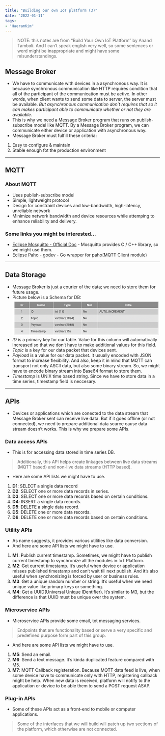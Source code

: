 ```yaml
---
title: "Building our own IoT platform (3)"
date: "2022-01-11"
tags:
- "HaeramKim"
---
```

> NOTE: this notes are from “Build Your Own IoT Platform” by Anand Tamboli. And I can’t speak english very well, so some sentences or word might be inappropriate and might have some misunderstandings.  

## Message Broker
* We have to communicate with devices in a asynchronous way. It is because synchronous communication like HTTP requires condition that all of the participant of the communication must be active. In other words, when client wants to send some data to server, the server must be available. _But asynchronous communication don’t requires that so it can makes participant able to communicate whether or not they are available_.
* This is why we need a Message Broker program that runs on publish-subscribe model like MQTT. By a Message Broker program, we can communicate either device or application with asynchronous way.
* Message Broker must fulfill these criteria:
1. Easy to configure & maintain
2. Stable enough fot the production environment
- - - -
## MQTT
### About MQTT
* Uses publish-subscribe model
* Simple, lightweight protocol
* Design for constraint devices and low-bandwidth, high-latency, unreliable network
* Minimize network bandwidth and device resources while attemping to enhance reliability and delivery.
### Some links you might be interested…
* [Eclipse Mosquitto - Official Doc](https://mosquitto.org) - Mosquitto provides C / C++ library, so we might use them.
* [Eclipse Paho - godev](https://pkg.go.dev/github.com/eclipse/paho.mqtt.golang#section-readme) - Go wrapper for paho(MQTT Client module)
- - - -
## Data Storage
* Message Broker is just a courier of the data; we need to store them for future usage.
* Picture below is a Schema for DB:
![](Chapter%203%20%204/Screen%20Shot%202022-01-11%20at%2010.42.49%20AM.png)
* _ID_ is a primary key for our table. Value for this column will automatically increased so that we don’t have to make additional values for this field.
* _Topic_ is a key for our data packet that devices sent.
* _Payload_ is a value for our data packet. It usually encoded with JSON format to increase flexibility. And also, keep it in mind that MQTT can transport not only ASCII data, but also some binary stream. So, we might have to encode binary stream into Base64 format to store them.
* _Timestamp_ is UNIX time based string. Since we have to store data in a time series, timestamp field is neccesary.
- - - -
## APIs
* Devices or applications which are conected to the data stream that  Message Broker sent can receive live data. But if it goes offline (or not connected), we need to prepare additional data source cause data stream doesn’t works. This is why we prepare some APIs.
### Data access APIs
* This is for accessing data stored in time series DB.
> Additionally, this API helps create linkages between live data streams (MQTT based) and non-live data streams (HTTP based).  
* Here are some API lists we might have to use.
1. **D1**: SELECT a single data record
2. **D2**: SELECT one or more data records in series.
3. **D3**: SELECT one or more data records based on certain conditions.
4. **D4**: INSERT a single data records.
5. **D5**: DELETE a single data record.
6. **D5**: DELETE one or more data records.
7. **D6**: DELETE one or more data records based on certain conditions.
### Utility APIs
* As name suggests, it provides various utilities like data conversion.
* And here are some API lists we might have to use.
1. **M1**: Publish current timestamp. Sometimes, we might have to publish current timestamp to synchronize all the modules in IoT Platform.
2. **M2**: Get current timestamp. It’s useful when device or application misses published timestamp and can’t wait till next publish. And it’s also useful when synchronizing is forced by user or business rules.
3. **M3**: Get a unique random number or string. It’s useful when we need unique value like primary keys or something.
4. **M4**: Get a UUID(Universal Unique IDentifier). It’s similar to M3, but the difference is that UUID must be unique over the system.
### Microservice APIs
* Microservice APIs provide some email, txt messaging services.
> Endpoints that are functionality based or serve a very specific and predefined purpose form part of this group.   
* And here are some API lists we might have to use.
1. **M5**: Send an email.
2. **M6**: Send a text message. It’s kinda duplicated feature compared with M5.
3. **M7**: MQTT Callback registeration. Because MQTT data feed is live, when some device have to communicate only with HTTP, registering callback might be help. When new data is received, platform will notify to the application or device to be able them to send a POST request ASAP.
### Plug-in APIs
* Some of these APIs act as a front-end to mobile or computer applications.
> Some of the interfaces that we will build will patch up two sections of the platform, which otherwise are not connected.  
